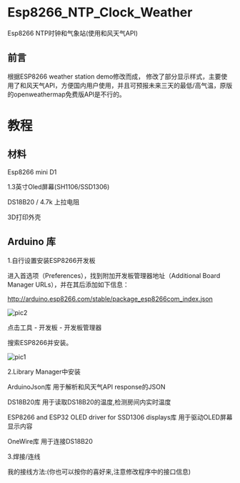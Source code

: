 # Esp8266_NTP_Clock_Weather
Esp8266 NTP时钟和气象站(使用和风天气API)

## 前言
根据ESP8266 weather station demo修改而成， 修改了部分显示样式，主要使用了和风天气API，方便国内用户使用，并且可预报未来三天的最低/高气温，原版的openweathermap免费版API是不行的。

##



# 教程
## 材料

Esp8266 mini D1

1.3英寸Oled屏幕(SH1106/SSD1306)

DS18B20 / 4.7k 上拉电阻

3D打印外壳

## Arduino 库
1.自行设置安装ESP8266开发板

进入首选项（Preferences），找到附加开发板管理器地址（Additional Board Manager URLs），并在其后添加如下信息：

http://arduino.esp8266.com/stable/package_esp8266com_index.json

![pic2](https://github.com/inramento/Esp8266_NTP_Clock_Weather/raw/master/Pictures/pic2.png)

点击工具 - 开发板 - 开发板管理器

搜索ESP8266并安装。

![pic1](https://github.com/inramento/Esp8266_NTP_Clock_Weather/raw/master/Pictures/pic1.png)

2.Library Manager中安装

ArduinoJson库  用于解析和风天气API response的JSON

DS18B20库      用于读取DS18B20的温度,检测房间内实时温度

ESP8266 and ESP32 OLED driver for SSD1306 displays库   用于驱动OLED屏幕显示内容

OneWire库      用于连接DS18B20

3.焊接/连线

我的接线方法:(你也可以按你的喜好来,注意修改程序中的接口信息)



